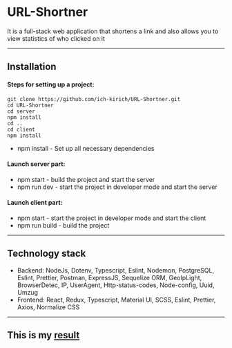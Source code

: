 # URL-Shortner
It is a full-stack web application that shortens a link and also allows you to view statistics of who clicked on it
***
## Installation
#### Steps for setting up a project: 
```
git clone https://github.com/ich-kirich/URL-Shortner.git
cd URL-Shortner
cd server
npm install
cd ..
cd client
npm install
```
- npm install - Set up all necessary dependencies
#### Launch server part:
- npm start - build the project and start the server
- npm run dev - start the project in developer mode and start the server
#### Launch client part:
- npm start - start the project in developer mode and start the client
- npm run build - build the project
***
## Technology stack
- Backend: NodeJs, Dotenv, Typescript, Eslint, Nodemon, PostgreSQL, Eslint, Prettier, Postman, ExpressJS, Sequelize ORM, GeoIpLight, BrowserDetec, IP, UserAgent, Http-status-codes, Node-config, Uuid, Umzug
- Frontend: React, Redux, Typescript, Material UI, SCSS, Eslint, Prettier, Axios, Normalize CSS
***
## This is my [result](https://ich-kirich.github.io/URL-Shortner/)
